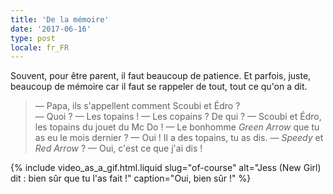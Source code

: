 ```yaml
---
title: 'De la mémoire'
date: '2017-06-16'
type: post
locale: fr_FR
---
```


Souvent, pour être parent, il faut beaucoup de patience. Et parfois, juste, beaucoup de mémoire car il faut se rappeler de tout, tout ce qu'on a dit.

<!-- more -->

> — Papa, ils s'appellent comment Scoubi et Édro ?  
> — Quoi ?
> — Les topains !
> — Les copains ? De qui ?
> — Scoubi et Édro, les topains du jouet du Mc Do !
> — Le bonhomme _Green Arrow_ que tu as eu le mois dernier ?
> — Oui ! Il a des topains, tu as dis.
> — _Speedy_ et _Red Arrow_ ?
> — Oui, c'est ce que j'ai dis !

{% include video_as_a_gif.html.liquid
    slug="of-course"
    alt="Jess (New Girl) dit : bien sûr que tu l'as fait !"
    caption="Oui, bien sûr&nbsp;!"
%}
